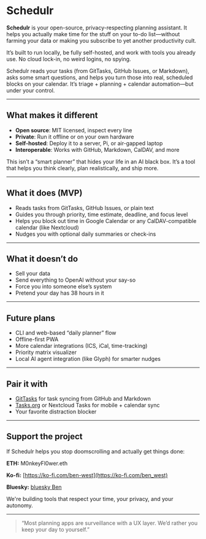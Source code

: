 # Schedulr

**Schedulr** is your open-source, privacy-respecting planning assistant. It helps you actually make time for the stuff on your to-do list—without farming your data or making you subscribe to yet another productivity cult.

It’s built to run locally, be fully self-hosted, and work with tools you already use. No cloud lock-in, no weird logins, no spying.

Schedulr reads your tasks (from GitTasks, GitHub Issues, or Markdown), asks some smart questions, and helps you turn those into real, scheduled blocks on your calendar. It’s triage + planning + calendar automation—but under your control.

---

## What makes it different

- **Open source**: MIT licensed, inspect every line
- **Private**: Run it offline or on your own hardware
- **Self-hosted**: Deploy it to a server, Pi, or air-gapped laptop
- **Interoperable**: Works with GitHub, Markdown, CalDAV, and more

This isn’t a “smart planner” that hides your life in an AI black box. It’s a tool that helps you think clearly, plan realistically, and ship more.

---

## What it does (MVP)

- Reads tasks from GitTasks, GitHub Issues, or plain text
- Guides you through priority, time estimate, deadline, and focus level
- Helps you block out time in Google Calendar or any CalDAV-compatible calendar (like Nextcloud)
- Nudges you with optional daily summaries or check-ins

---

## What it doesn’t do

- Sell your data
- Send everything to OpenAI without your say-so
- Force you into someone else’s system
- Pretend your day has 38 hours in it

---

## Future plans

- CLI and web-based “daily planner” flow
- Offline-first PWA
- More calendar integrations (ICS, iCal, time-tracking)
- Priority matrix visualizer
- Local AI agent integration (like Glyph) for smarter nudges

---

## Pair it with

- [GitTasks](https://github.com/M0nkeyFl0wer/GitTasks) for task syncing from GitHub and Markdown
- [Tasks.org](https://tasks.org) or Nextcloud Tasks for mobile + calendar sync
- Your favorite distraction blocker

---

## Support the project

If Schedulr helps you stop doomscrolling and actually get things done:

**ETH:** M0nkeyFl0wer.eth

**Ko-fi:** [https://ko-fi.com/ben-west](https://ko-fi.com/ben_west)  

**Bluesky:** [bluesky Ben](https://bsky.app/profile/benwest.bsky.social)

We're building tools that respect your time, your privacy, and your autonomy.

---

> “Most planning apps are surveillance with a UX layer. We’d rather you keep your day to yourself.”
